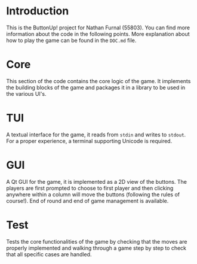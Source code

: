 # Introduction

This is the ButtonUp! project for Nathan Furnal (55803). You can find more
information about the code in the following points. More explanation about how
to play the game can be found in the `DOC.md` file.

# Core
This section of the code contains the core logic of the game. It implements the
building blocks of the game and packages it in a library to be used in the
various UI's.
# TUI
A textual interface for the game, it reads from `stdin` and writes to
`stdout`. For a proper experience, a terminal supporting Unicode is required.
# GUI
A Qt GUI for the game, it is implemented as a 2D view of the buttons. The
players are first prompted to choose to first player and then clicking anywhere
within a column will move the buttons (following the rules of course!). End of
round and end of game management is available.
# Test
Tests the core functionalities of the game by checking that the moves are
properly implemented and walking through a game step by step to check that all
specific cases are handled.
